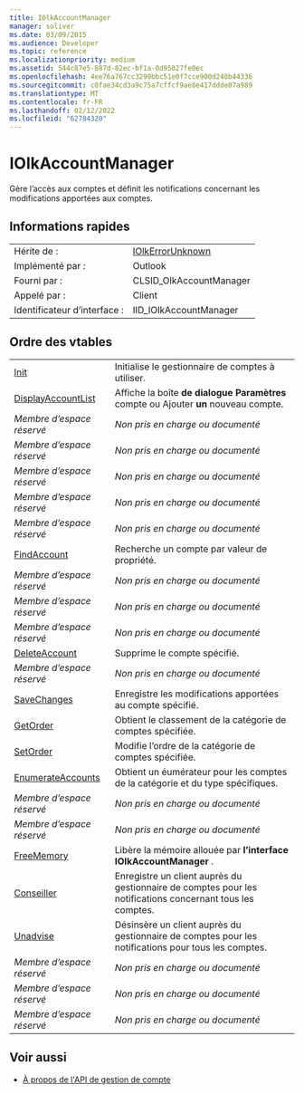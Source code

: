 ```yaml
---
title: IOlkAccountManager
manager: soliver
ms.date: 03/09/2015
ms.audience: Developer
ms.topic: reference
ms.localizationpriority: medium
ms.assetid: 544c87e5-887d-82ec-bf1a-0d95027fe0ec
ms.openlocfilehash: 4ee76a767cc3290bbc51e0f7cce900d248b44336
ms.sourcegitcommit: c0fae34cd3a9c75a7cffcf9ae8e417ddde07a989
ms.translationtype: MT
ms.contentlocale: fr-FR
ms.lasthandoff: 02/12/2022
ms.locfileid: "62784320"
---
```

# <a name="iolkaccountmanager"></a>IOlkAccountManager

Gère l’accès aux comptes et définit les notifications concernant les modifications apportées aux comptes.
  
## <a name="quick-info"></a>Informations rapides

|||
|:-----|:-----|
|Hérite de :  <br/> |[IOlkErrorUnknown](iolkerrorunknown.md) <br/> |
|Implémenté par :  <br/> |Outlook  <br/> |
|Fourni par :  <br/> |CLSID_OlkAccountManager  <br/> |
|Appelé par :  <br/> |Client  <br/> |
|Identificateur d’interface :  <br/> |IID_IOlkAccountManager  <br/> |
   
## <a name="vtable-order"></a>Ordre des vtables

|||
|:-----|:-----|
|[Init](iolkaccountmanager-init.md) <br/> |Initialise le gestionnaire de comptes à utiliser. |
|[DisplayAccountList](iolkaccountmanager-displayaccountlist.md) <br/> |Affiche la boîte **de dialogue Paramètres** compte ou Ajouter **un** nouveau compte. |
| *Membre d’espace réservé*  <br/> | *Non pris en charge ou documenté*  <br/> |
| *Membre d’espace réservé*  <br/> | *Non pris en charge ou documenté*  <br/> |
| *Membre d’espace réservé*  <br/> | *Non pris en charge ou documenté*  <br/> |
| *Membre d’espace réservé*  <br/> | *Non pris en charge ou documenté*  <br/> |
| *Membre d’espace réservé*  <br/> | *Non pris en charge ou documenté*  <br/> |
|[FindAccount](iolkaccountmanager-findaccount.md) <br/> |Recherche un compte par valeur de propriété. |
| *Membre d’espace réservé*  <br/> | *Non pris en charge ou documenté*  <br/> |
| *Membre d’espace réservé*  <br/> | *Non pris en charge ou documenté*  <br/> |
| *Membre d’espace réservé*  <br/> | *Non pris en charge ou documenté*  <br/> |
|[DeleteAccount](iolkaccountmanager-deleteaccount.md) <br/> |Supprime le compte spécifié. |
| *Membre d’espace réservé*  <br/> | *Non pris en charge ou documenté*  <br/> |
|[SaveChanges](iolkaccountmanager-savechanges.md) <br/> |Enregistre les modifications apportées au compte spécifié. |
|[GetOrder](iolkaccountmanager-getorder.md) <br/> |Obtient le classement de la catégorie de comptes spécifiée. |
|[SetOrder](iolkaccountmanager-setorder.md) <br/> |Modifie l’ordre de la catégorie de comptes spécifiée. |
|[EnumerateAccounts](iolkaccountmanager-enumerateaccounts.md) <br/> |Obtient un éumérateur pour les comptes de la catégorie et du type spécifiques. |
| *Membre d’espace réservé*  <br/> | *Non pris en charge ou documenté*  <br/> |
| *Membre d’espace réservé*  <br/> | *Non pris en charge ou documenté*  <br/> |
|[FreeMemory](iolkaccountmanager-freememory.md) <br/> |Libère la mémoire allouée par **l’interface IOlkAccountManager** . |
|[Conseiller](iolkaccountmanager-advise.md) <br/> |Enregistre un client auprès du gestionnaire de comptes pour les notifications concernant tous les comptes. |
|[Unadvise](iolkaccountmanager-unadvise.md) <br/> |Désinsère un client auprès du gestionnaire de comptes pour les notifications pour tous les comptes. |
| *Membre d’espace réservé*  <br/> | *Non pris en charge ou documenté*  <br/> |
| *Membre d’espace réservé*  <br/> | *Non pris en charge ou documenté*  <br/> |
| *Membre d’espace réservé*  <br/> | *Non pris en charge ou documenté*  <br/> |
   
## <a name="see-also"></a>Voir aussi

- [À propos de l'API de gestion de compte](about-the-account-management-api.md)


